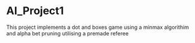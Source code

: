 # AI_Project1

This project implements a dot and boxes game using a minmax algorithim and alpha bet pruning utilising a premade referee
